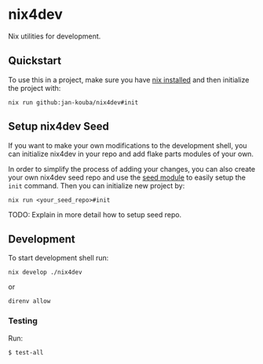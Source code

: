 # nix4dev

Nix utilities for development.

## Quickstart

To use this in a project, make sure you have [nix installed](https://nixos.org/download/) and then initialize the project with:

```
nix run github:jan-kouba/nix4dev#init
```

## Setup nix4dev Seed

If you want to make your own modifications to the development shell, you can initialize nix4dev in your repo and add flake parts modules of your own.

In order to simplify the process of adding your changes, you can also create your own nix4dev seed repo and use the [seed module](./nix4dev-seed-modules/default.nix) to easily setup the `init` command. Then you can initialize new project by:

```
nix run <your_seed_repo>#init
```

TODO: Explain in more detail how to setup seed repo.

## Development

To start development shell run:

```
nix develop ./nix4dev
```

or

```
direnv allow
```

### Testing

Run:

```
$ test-all
```
